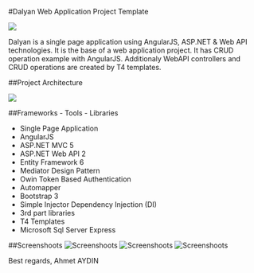 #Dalyan Web Application Project Template

![](https://github.com/aydnahmet/Dalyan/blob/master/Images/asp.jpg)

Dalyan is a single page application using AngularJS, ASP.NET & Web API technologies. It is the base of a web application project. It has CRUD operation example with AngularJS. Additionaly WebAPI controllers and CRUD operations are created by T4 templates.


##Project Architecture

![](https://github.com/aydnahmet/Dalyan/blob/master/Images/arc.jpg)


##Frameworks - Tools - Libraries
* Single Page Application
* AngularJS
* ASP.NET MVC 5
* ASP.NET Web API 2
* Entity Framework 6
* Mediator Design Pattern
* Owin Token Based Authentication
* Automapper
* Bootstrap 3
* Simple Injector Dependency Injection (DI)
* 3rd part libraries
* T4 Templates
* Microsoft Sql Server Express

##Screenshoots
![Screenshoots](https://github.com/aydnahmet/Dalyan/blob/master/Images/ss1.png)
![Screenshoots](https://github.com/aydnahmet/Dalyan/blob/master/Images/ss2.png)
![Screenshoots](https://github.com/aydnahmet/Dalyan/blob/master/Images/ss3.png)

Best regards, Ahmet AYDIN
